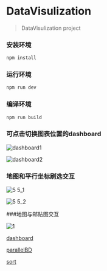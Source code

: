 # DataVisulization

> DataVisulization project


### 安装环境

```bash
npm install
```

### 运行环境

```bash
npm run dev
```

### 编译环境

```bash
npm run build
```

### 可点击切换图表位置的dashboard

![dashboard1](https://user-images.githubusercontent.com/26807227/37639200-6c311294-2c4b-11e8-8930-08db7b9c150b.png)

![dashboard2](https://user-images.githubusercontent.com/26807227/37639216-7c097922-2c4b-11e8-9f7c-64caefb7e35d.png)

### 地图和平行坐标刷选交互

![5 5_1](https://user-images.githubusercontent.com/26807227/37639225-8a901870-2c4b-11e8-8ca9-60195e3cf341.png)

![5 5_2](https://user-images.githubusercontent.com/26807227/37639357-0b97d142-2c4c-11e8-9806-c8fa4790462d.png)

###地图与邮贴图交互

![1](https://user-images.githubusercontent.com/26807227/37639448-5e656100-2c4c-11e8-9340-111a4cac5dd4.png)

[dashboard](https://lulujianglab.github.io/DataVisualization/#/dashboard)

[parallelBD](https://lulujianglab.github.io/DataVisualization/#/parallelBD)

[sort](https://lulujianglab.github.io/DataVisualization/#/sort)
